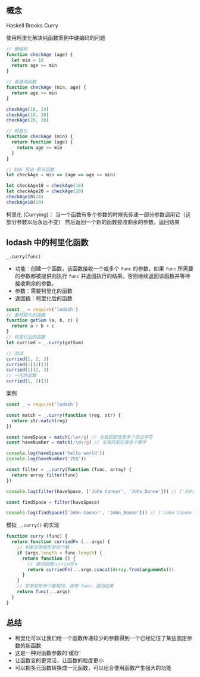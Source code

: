 ## 概念

Haskell Brooks Curry

使用柯里化解决纯函数案例中硬编码的问题

```js
// 硬编码
function checkAge (age) {
  let min = 18
  return age >= min
}

// 普通纯函数
function checkAge (min, age) {
  return age >= min
}

checkAge(18, 24)
checkAge(18, 20)
checkAge(20, 30)

// 柯里化
function checkAge (min) {
  return function (age) {
    return age >= min
  }
}

// ES6 写法 箭头函数
let checkAge = min => (age => age >= min)

let checkAge18 = checkAge(18)
let checkAge20 = checkAge(20)
checkAge18(24)
checkAge18(20)
```

柯里化 (Currying)：
当一个函数有多个参数的时候先传递一部分参数调用它（这部分参数以后永远不变）
然后返回一个新的函数接收剩余的参数，返回结果



## lodash 中的柯里化函数

`_.curry(func)`

- 功能：创建一个函数，该函数接收一个或多个 `func` 的参数，如果 `func` 所需要的参数都被提供则执行 `func` 并返回执行的结果。否则继续返回该函数并等待接收剩余的参数。
- 参数：需要柯里化的函数
- 返回值：柯里化后的函数


```js
const _ = require('lodash')
// 要柯里化的函数
function getSum (a, b, c) {
  return a + b + c
}
// 柯里化后的函数
let curried = _.curry(getSum)

// 测试
curried(1, 2, 3)
curried(1)(2)(3)
curried(1)(2, 3)
// 一元的函数
curried(1, 2)(3)
```

案例


```js
const _ = require('lodash')

const match = _.curry(function (reg, str) {
  return str.match(reg)
})

const haveSpace = match(/\s+/g) // 全局匹配任意多个空白字符
const haveNumber = match(/\d+/g) // 全局匹配任意多个数字

console.log(haveSpace('hello world'))
console.log(haveNumber('25$'))

const filter = _.curry(function (func, array) {
  return array.filter(func)
})

console.log(filter(haveSpace, ['John Connor', 'John_Donne'])) // ['John Connor']

const findSpace = filter(haveSpace)

console.log(findSpace(['John Connor', 'John_Donne'])) // ['John Connor']
```

模拟 `_.curry()` 的实现

```js
function curry (func) {
  return function curriedFn (...args) {
    // 判断实参和形参的个数
    if (args.length < func.length) {
      return function () {
        // 递归调用curriedFn
        return curriedFn(...args.concat(Array.from(arguments)))
      }
    }
    // 实参和形参个数相同，调用 func，返回结果
    return func(...args)
  }
}
```

## 总结
- 柯里化可以让我们给一个函数传递较少的参数得到一个已经记住了某些固定参数的新函数
- 这是一种对函数参数的'缓存'
- 让函数变的更灵活，让函数的粒度更小
- 可以把多元函数转换成一元函数，可以组合使用函数产生强大的功能